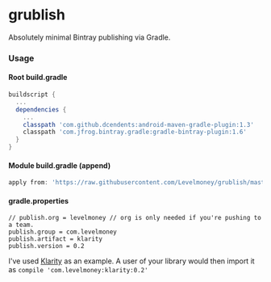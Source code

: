 # grublish
Absolutely minimal Bintray publishing via Gradle.

### Usage

#### Root build.gradle
```gradle
buildscript {
  ...
  dependencies {
    ...
    classpath 'com.github.dcendents:android-maven-gradle-plugin:1.3'
    classpath 'com.jfrog.bintray.gradle:gradle-bintray-plugin:1.6'
  }
}
```

#### Module build.gradle (append)
```gradle
apply from: 'https://raw.githubusercontent.com/Levelmoney/grublish/master/gradle/module.gradle'
```

#### gradle.properties
```properties
// publish.org = levelmoney // org is only needed if you're pushing to a team.
publish.group = com.levelmoney
publish.artifact = klarity
publish.version = 0.2
```
I've used [Klarity](https://github.com/Levelmoney/klarity) as an example. A user of your library would then import it as `compile 'com.levelmoney:klarity:0.2'`
